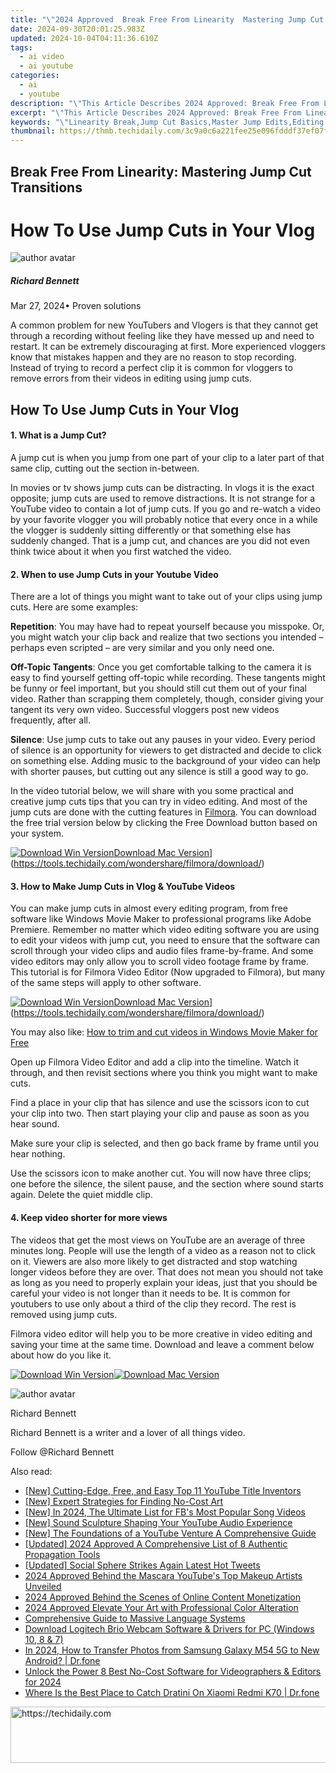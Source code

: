 ```yaml
---
title: "\"2024 Approved  Break Free From Linearity  Mastering Jump Cut Transitions\""
date: 2024-09-30T20:01:25.983Z
updated: 2024-10-04T04:11:36.610Z
tags:
  - ai video
  - ai youtube
categories:
  - ai
  - youtube
description: "\"This Article Describes 2024 Approved: Break Free From Linearity: Mastering Jump Cut Transitions\""
excerpt: "\"This Article Describes 2024 Approved: Break Free From Linearity: Mastering Jump Cut Transitions\""
keywords: "\"Linearity Break,Jump Cut Basics,Master Jump Edits,Editing Techniques,Creative Cuts,Non-Linear Film,Transition Skills\""
thumbnail: https://thmb.techidaily.com/3c9a0c6a221fee25e096fdddf37ef07f9a19a2323a0faabfa25ea26bfdcf4c13.jpg
---
```


## Break Free From Linearity: Mastering Jump Cut Transitions

# How To Use Jump Cuts in Your Vlog

![author avatar](https://images.wondershare.com/filmora/article-images/richard-bennett.jpg)

##### Richard Bennett

 Mar 27, 2024• Proven solutions

A common problem for new YouTubers and Vlogers is that they cannot get through a recording without feeling like they have messed up and need to restart. It can be extremely discouraging at first. More experienced vloggers know that mistakes happen and they are no reason to stop recording. Instead of trying to record a perfect clip it is common for vloggers to remove errors from their videos in editing using jump cuts.

## How To Use Jump Cuts in Your Vlog

#### 1\. What is a Jump Cut?

A jump cut is when you jump from one part of your clip to a later part of that same clip, cutting out the section in-between.

In movies or tv shows jump cuts can be distracting. In vlogs it is the exact opposite; jump cuts are used to remove distractions. It is not strange for a YouTube video to contain a lot of jump cuts. If you go and re-watch a video by your favorite vlogger you will probably notice that every once in a while the vlogger is suddenly sitting differently or that something else has suddenly changed. That is a jump cut, and chances are you did not even think twice about it when you first watched the video.

#### 2\. When to use Jump Cuts in your Youtube Video

There are a lot of things you might want to take out of your clips using jump cuts. Here are some examples:

**Repetition**: You may have had to repeat yourself because you misspoke. Or, you might watch your clip back and realize that two sections you intended – perhaps even scripted – are very similar and you only need one.

**Off-Topic Tangents**: Once you get comfortable talking to the camera it is easy to find yourself getting off-topic while recording. These tangents might be funny or feel important, but you should still cut them out of your final video. Rather than scrapping them completely, though, consider giving your tangent its very own video. Successful vloggers post new videos frequently, after all.

**Silence**: Use jump cuts to take out any pauses in your video. Every period of silence is an opportunity for viewers to get distracted and decide to click on something else. Adding music to the background of your video can help with shorter pauses, but cutting out any silence is still a good way to go.

In the video tutorial below, we will share with you some practical and creative jump cuts tips that you can try in video editing. And most of the jump cuts are done with the cutting features in [Filmora](https://tools.techidaily.com/wondershare/filmora/download/). You can download the free trial version below by clicking the Free Download button based on your system.

[![Download Win Version](https://images.wondershare.com/filmora/guide/download-btn-win.jpg)](https://tools.techidaily.com/wondershare/filmora/download/)[Download Mac Version](https://images.wondershare.com/filmora/guide/download-btn-mac.jpg)](https://tools.techidaily.com/wondershare/filmora/download/)

#### 3\. How to Make Jump Cuts in Vlog & YouTube Videos

You can make jump cuts in almost every editing program, from free software like Windows Movie Maker to professional programs like Adobe Premiere. Remember no matter which video editing software you are using to edit your videos with jump cut, you need to ensure that the software can scroll through your video clips and audio files frame-by-frame. And some video editors may only allow you to scroll video footage frame by frame. This tutorial is for Filmora Video Editor (Now upgraded to Filmora), but many of the same steps will apply to other software.

[![Download Win Version](https://images.wondershare.com/filmora/guide/download-btn-win.jpg)](https://tools.techidaily.com/wondershare/filmora/download/)[Download Mac Version](https://images.wondershare.com/filmora/guide/download-btn-mac.jpg)](https://tools.techidaily.com/wondershare/filmora/download/)

You may also like: [How to trim and cut videos in Windows Movie Maker for Free](https://tools.techidaily.com/wondershare/filmora/download/)

Open up Filmora Video Editor and add a clip into the timeline. Watch it through, and then revisit sections where you think you might want to make cuts.

Find a place in your clip that has silence and use the scissors icon to cut your clip into two. Then start playing your clip and pause as soon as you hear sound.

Make sure your clip is selected, and then go back frame by frame until you hear nothing.

Use the scissors icon to make another cut. You will now have three clips; one before the silence, the silent pause, and the section where sound starts again. Delete the quiet middle clip.

#### 4\. Keep video shorter for more views

The videos that get the most views on YouTube are an average of three minutes long. People will use the length of a video as a reason not to click on it. Viewers are also more likely to get distracted and stop watching longer videos before they are over. That does not mean you should not take as long as you need to properly explain your ideas, just that you should be careful your video is not longer than it needs to be. It is common for youtubers to use only about a third of the clip they record. The rest is removed using jump cuts.

Filmora video editor will help you to be more creative in video editing and saving your time at the same time. Download and leave a comment below about how do you like it.

[![Download Win Version](https://images.wondershare.com/filmora/guide/download-btn-win.jpg)](https://tools.techidaily.com/wondershare/filmora/download/)[![Download Mac Version](https://images.wondershare.com/filmora/guide/download-btn-mac.jpg)](https://tools.techidaily.com/wondershare/filmora/download/)

![author avatar](https://images.wondershare.com/filmora/article-images/richard-bennett.jpg)

Richard Bennett

Richard Bennett is a writer and a lover of all things video.

Follow @Richard Bennett

<ins class="adsbygoogle"
     style="display:block"
     data-ad-format="autorelaxed"
     data-ad-client="ca-pub-7571918770474297"
     data-ad-slot="1223367746"></ins>

<ins class="adsbygoogle"
     style="display:block"
     data-ad-client="ca-pub-7571918770474297"
     data-ad-slot="8358498916"
     data-ad-format="auto"
     data-full-width-responsive="true"></ins>

<span class="atpl-alsoreadstyle">Also read:</span>
<div><ul>
<li><a href="https://youtube-data.techidaily.com/utting-edge-free-and-easy-top-11-youtube-title-inventors/"><u>[New] Cutting-Edge, Free, and Easy Top 11 YouTube Title Inventors</u></a></li>
<li><a href="https://article-knowledge.techidaily.com/new-expert-strategies-for-finding-no-cost-art/"><u>[New] Expert Strategies for Finding No-Cost Art</u></a></li>
<li><a href="https://facebook-video-content.techidaily.com/new-in-2024-the-ultimate-list-for-fbs-most-popular-song-videos/"><u>[New] In 2024, The Ultimate List for FB's Most Popular Song Videos</u></a></li>
<li><a href="https://youtube-data.techidaily.com/ound-sculpture-shaping-your-youtube-audio-experience/"><u>[New] Sound Sculpture Shaping Your YouTube Audio Experience</u></a></li>
<li><a href="https://youtube-data.techidaily.com/he-foundations-of-a-youtube-venture-a-comprehensive-guide/"><u>[New] The Foundations of a YouTube Venture A Comprehensive Guide</u></a></li>
<li><a href="https://youtube-data.techidaily.com/ed-2024-approved-a-comprehensive-list-of-8-authentic-propagation-tools/"><u>[Updated] 2024 Approved A Comprehensive List of 8 Authentic Propagation Tools</u></a></li>
<li><a href="https://twitter-clips.techidaily.com/updated-social-sphere-strikes-again-latest-hot-tweets/"><u>[Updated] Social Sphere Strikes Again Latest Hot Tweets</u></a></li>
<li><a href="https://youtube-data.techidaily.com/approved-behind-the-mascara-youtubes-top-makeup-artists-unveiled/"><u>2024 Approved Behind the Mascara YouTube's Top Makeup Artists Unveiled</u></a></li>
<li><a href="https://youtube-data.techidaily.com/approved-behind-the-scenes-of-online-content-monetization/"><u>2024 Approved Behind the Scenes of Online Content Monetization</u></a></li>
<li><a href="https://fox-boxes.techidaily.com/2024-approved-elevate-your-art-with-professional-color-alteration/"><u>2024 Approved Elevate Your Art with Professional Color Alteration</u></a></li>
<li><a href="https://tech-haven.techidaily.com/comprehensive-guide-to-massive-language-systems/"><u>Comprehensive Guide to Massive Language Systems</u></a></li>
<li><a href="https://hardware-updates.techidaily.com/download-logitech-brio-webcam-software-and-drivers-for-pc-windows-10-8-and-7/"><u>Download Logitech Brio Webcam Software & Drivers for PC (Windows 10, 8 & 7)</u></a></li>
<li><a href="https://android-transfer.techidaily.com/in-2024-how-to-transfer-photos-from-samsung-galaxy-m54-5g-to-new-android-drfone-by-drfone-transfer-from-android-transfer-from-android/"><u>In 2024, How to Transfer Photos from Samsung Galaxy M54 5G to New Android? | Dr.fone</u></a></li>
<li><a href="https://youtube-data.techidaily.com/k-the-power-8-best-no-cost-software-for-videographers-and-editors-for-2024/"><u>Unlock the Power 8 Best No-Cost Software for Videographers & Editors for 2024</u></a></li>
<li><a href="https://android-pokemon-go.techidaily.com/where-is-the-best-place-to-catch-dratini-on-xiaomi-redmi-k70-drfone-by-drfone-virtual-android/"><u>Where Is the Best Place to Catch Dratini On Xiaomi Redmi K70 | Dr.fone</u></a></li>
</ul></div>

<!-- affiliate ads begin -->
<a href="https://aligracehair.sjv.io/c/5597632/2047351/19272" target="_top" id="2047351">
  <img src="//a.impactradius-go.com/display-ad/19272-2047351" border="0" alt="https://techidaily.com" width="728" height="90"/>
</a>
<img height="0" width="0" src="https://aligracehair.sjv.io/i/5597632/2047351/19272" style="position:absolute;visibility:hidden;" border="0" />
<!-- affiliate ads end -->


